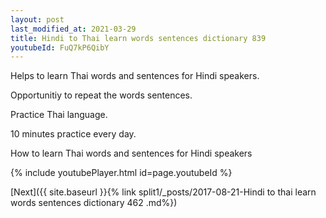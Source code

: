 ```yaml
---
layout: post
last_modified_at: 2021-03-29
title: Hindi to Thai learn words sentences dictionary 839 
youtubeId: FuQ7kP6QibY
---
```

 
 
Helps to learn Thai words and sentences for Hindi speakers.

Opportunitiy to repeat the words sentences. 

Practice Thai language. 
 
10 minutes practice every day. 
 
How to learn Thai words and sentences for Hindi speakers 
 
{% include youtubePlayer.html id=page.youtubeId %}
 
 
[Next]({{ site.baseurl }}{% link  split1/_posts/2017-08-21-Hindi to thai learn words sentences dictionary 462 .md%})
 
